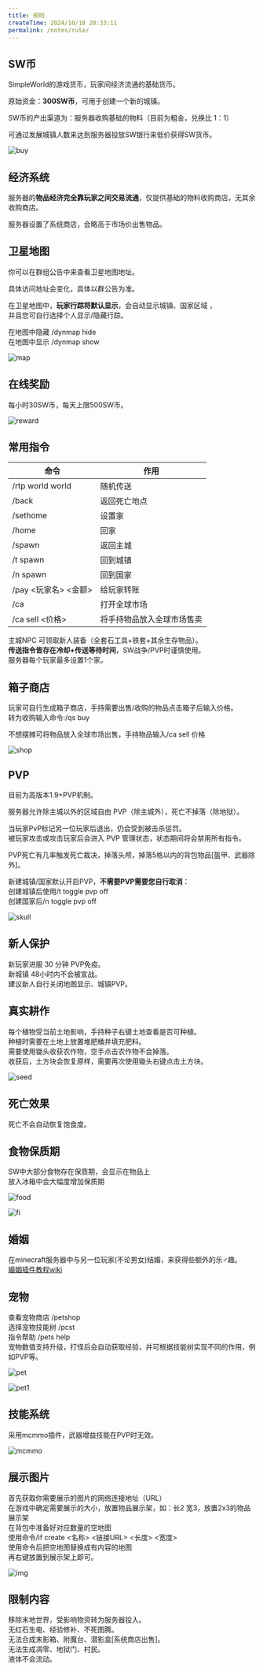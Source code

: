 ```yaml
---
title: 规则
createTime: 2024/10/18 20:33:11
permalink: /notes/rule/
---
```

## SW币

SimpleWorld的游戏货币，玩家间经济流通的基础货币。

原始资金：**300SW币**，可用于创建一个新的城镇。

SW币的产出渠道为：服务器收购基础的物料（目前为粗金，兑换比 1：1）

可通过发展城镇人数来达到服务器投放SW银行来低价获得SW货币。

<img src="/images/buy.png" alt="buy">


## 经济系统

服务器的**物品经济完全靠玩家之间交易流通**，仅提供基础的物料收购商店，无其余收购商店。<br>

服务器设置了系统商店，会略高于市场价出售物品。

## 卫星地图

你可以在群组公告中来查看卫星地图地址。<br>

具体访问地址会变化，具体以群公告为准。<br>

在卫星地图中，**玩家行踪将默认显示**，会自动显示城镇、国家区域 ，<br>
并且您可自行选择个人显示/隐藏行踪。

在地图中隐藏 /dynmap hide<br>
在地图中显示 /dynmap show

<img src="/images/map.png" alt="map">

## 在线奖励

每小时30SW币，每天上限500SW币。

<img src="/images/reward.png" alt="reward">


## 常用指令
| 命令               | 作用            |
|------------------|---------------|
| /rtp world world | 随机传送          |
| /back            | 返回死亡地点        |
| /sethome         | 设置家           |
| /home            | 回家            |
| /spawn           | 返回主城          |
| /t spawn         | 回到城镇          |
| /n spawn         | 回到国家          |
| /pay <玩家名> <金额>  | 给玩家转账         |
| /ca              | 打开全球市场        |
| /ca sell <价格>    | 将手持物品放入全球市场售卖 |

主城NPC 可领取新人装备（全套石工具+铁套+其余生存物品）。<br>
**传送指令皆存在冷却+传送等待时间**，SW战争/PVP时谨慎使用。<br>
服务器每个玩家最多设置1个家。

## 箱子商店

玩家可自行生成箱子商店，手持需要出售/收购的物品点击箱子后输入价格。<br>
转为收购输入命令:/qs buy<br>

不想摆摊可将物品放入全球市场出售，手持物品输入/ca sell 价格<br>

<img src="/images/shop.png" alt="shop">

## PVP
目前为高版本1.9+PVP机制。<br>

服务器允许除主城以外的区域自由 PVP（除主城外），死亡不掉落（除地狱）。<br>

当玩家PvP标记另一位玩家后退出，仍会受到被击杀惩罚。<br>
被玩家攻击或攻击玩家后会进入 PVP 管理状态，状态期间将会禁用所有指令。<br>

PVP死亡有几率触发死亡裁决，掉落头颅，掉落5格以内的背包物品[盔甲、武器除外]。<br>

新建城镇/国家默认开启PVP，**不需要PVP需要您自行取消**：<br>
创建城镇后使用/t toggle pvp off<br>
创建国家后/n toggle pvp off<br>

<img src="/images/skull.png" alt="skull">


## 新人保护

新玩家进服 30 分钟 PVP免疫。<br>
新城镇 48小时内不会被宣战。<br>
建议新人自行关闭地图显示、城镇PVP。<br>

## 真实耕作
每个植物受当前土地影响，手持种子右键土地查看是否可种植。<br>
种植时需要在土地上放置堆肥桶并填充肥料。<br>
需要使用锄头收获农作物，空手点击农作物不会掉落。<br>
收获后，土方块会恢复原样，需要再次使用锄头右键点击土方块。<br>

<img src="/images/seed.png" alt="seed">

## 死亡效果

死亡不会自动恢复饱食度。<br>

## 食物保质期
SW中大部分食物存在保质期，会显示在物品上<br>
放入冰箱中会大幅度增加保质期<br>

<img src="/images/food.png" alt="food"><br>

<img src="/images/fi.png" alt="fi">

## 婚姻

在minecraft服务器中与另一位玩家(不论男女)结婚，来获得些额外的乐♂趣。<br>
[婚姻插件教程wiki](https://mineplugin.org/MarriageMaster)

## 宠物

查看宠物商店 /petshop<br>
选择宠物技能树 /pcst<br>
指令帮助 /pets help<br>
宠物数值支持升级，打怪后会自动获取经验，并可根据技能树实现不同的作用，例如PVP等。<br>

<img src="/images/pet.png" alt="pet"><br>

<img src="/images/pet1.png" alt="pet1">

## 技能系统

采用mcmmo插件，武器增益技能在PVP时无效。

<img src="/images/mcmmo.png" alt="mcmmo">

## 展示图片

首先获取你需要展示的图片的网络连接地址（URL）<br>
在游戏中确定需要展示的大小，放置物品展示架，如：长2 宽3，放置2x3的物品展示架<br>
在背包中准备好对应数量的空地图<br>
使用命令/if create <名称> <链接URL> <长度> <宽度><br>
使用命令后把空地图替换成有内容的地图<br>
再右键放置到展示架上即可。<br>

<img src="/images/img.png" alt="img">

## 限制内容

移除末地世界，受影响物资转为服务器投入。<br>
无红石生电、经验修补、不死图腾。<br>
无法合成末影箱、附魔台、潜影盒[系统商店出售]。<br>
无法生成凋零、地狱门、村民。<br>
液体不会流动。<br>
